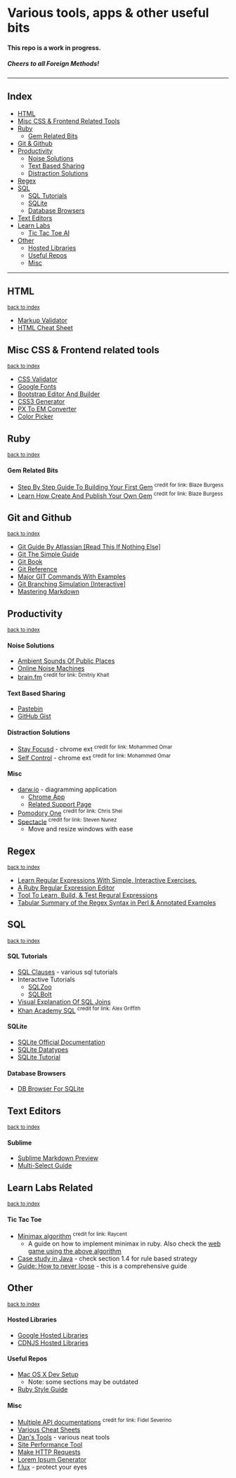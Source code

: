 # Various tools, apps & other useful bits

#### This repo is a work in progress.
##### _Cheers to all Foreign Methods!_

----

## Index

* [HTML](#html)
* [Misc CSS & Frontend Related Tools](#misc-css--frontend-related-tools)
* [Ruby](#ruby)
    * [Gem Related Bits](#gem-related-bits)
* [Git & Github](#git-and-github)
* [Productivity](#productivity)
    * [Noise Solutions](#noise-solutions)
    * [Text Based Sharing](#text-based-sharing)
    * [Distraction Solutions](#distraction-solutions)
* [Regex](#regex)
* [SQL](#sql)
    * [SQL Tutorials](#sql-tutorials)
    * [SQLite](#sqlite)
    * [Database Browsers](#database-browsers)
* [Text Editors](#text-editors)
* [Learn Labs](#learn-labs-related)
    * [Tic Tac Toe AI](#tic-tac-toe)
* [Other](#other)
    * [Hosted Libraries](#hosted-libraries)
    * [Useful Repos](#useful-repos)
    * [Misc](#misc)

----

## HTML
<sup>[back to index](#index)</sup>

* [Markup Validator](https://validator.w3.org/)
* [HTML Cheat Sheet](http://www.cril.univ-artois.fr/~lecoutre/teaching/web/sheets/HTML.pdf)

## Misc CSS & Frontend related tools
<sup>[back to index](#index)</sup>

* [CSS Validator](https://jigsaw.w3.org/css-validator/)
* [Google Fonts](https://fonts.google.com/)
* [Bootstrap Editor And Builder](http://www.bootply.com/)
* [CSS3 Generator](http://css3generator.com/)
* [PX To EM Converter](http://pxtoem.com/)
* [Color Picker](http://www.colorpicker.com/)

## Ruby
<sup>[back to index](#index)</sup>

#### Gem Related Bits
* [Step By Step Guide To Building Your First Gem](https://quickleft.com/blog/engineering-lunch-series-step-by-step-guide-to-building-your-first-ruby-gem/) <sup>credit for link: Blaze Burgess</sup>
* [Learn How Create And Publish Your Own Gem](http://guides.rubygems.org/make-your-own-gem/) <sup>credit for link: Blaze Burgess</sup>

## Git and Github
<sup>[back to index](#index)</sup>

* [Git Guide By Atlassian [Read This If Nothing Else]](https://www.atlassian.com/git/tutorials/what-is-version-control/)
* [Git The Simple Guide](https://rogerdudler.github.io/git-guide/)
* [Git Book](https://git-scm.com/book/en/v2)
* [Git Reference](http://gitref.org/)
* [Major GIT Commands With Examples](https://www.siteground.com/tutorials/git/commands.htm)
* [Git Branching Simulation [Interactive]](http://learngitbranching.js.org/)
* [Mastering Markdown](https://guides.github.com/features/mastering-markdown/)

## Productivity
<sup>[back to index](#index)</sup>

#### Noise Solutions

* [Ambient Sounds Of Public Places](https://coffitivity.com/)
* [Online Noise Machines](https://mynoise.net/)
* [brain.fm](https://www.brain.fm/) <sup>credit for link: Dmitriy Khait</sup>

#### Text Based Sharing

* [Pastebin](http://pastebin.com/)
* [GitHub Gist](https://gist.github.com/)

#### Distraction Solutions

* [Stay Focusd](https://chrome.google.com/webstore/detail/stayfocusd/laankejkbhbdhmipfmgcngdelahlfoji?hl=en) - chrome ext <sup>credit for link: Mohammed Omar</sup>
* [Self Control](https://chrome.google.com/webstore/detail/self-control/ncaaipdfhdijmfdfmeoagmogddhkfdec?hl=en) - chrome ext <sup>credit for link: Mohammed Omar</sup>

#### Misc

* [darw.io](https://www.draw.io/?splash=0) - diagramming application
    * [Chrome App](https://chrome.google.com/webstore/detail/drawio-diagrams/onlkggianjhjenigcpigpjehhpplldkc)
    * [Related Support Page](https://support.draw.io/spaces/viewspace.action?key=DO)
* [Pomodory One](https://itunes.apple.com/us/app/pomodoro-one/id907364780?mt=12) <sup>credit for link: Chris Shei</sup>
* [Spectacle](https://www.spectacleapp.com/) <sup>credit for link: Steven Nunez</sup>
    * Move and resize windows with ease

## Regex
<sup>[back to index](#index)</sup>

* [Learn Regular Expressions With Simple, Interactive Exercises.](http://regexone.com/)
* [A Ruby Regular Expression Editor](http://rubular.com/)
* [Tool To Learn, Build, & Test Regural Expressions](http://www.regexr.com/)
* [Tabular Summary of the Regex Syntax in Perl & Annotated Examples](http://www.cs.tut.fi/~jkorpela/perl/regexp.html)

## SQL
<sup>[back to index](#index)</sup>

#### SQL Tutorials

* [SQL Clauses](http://www.sqlclauses.com/) - various sql tutorials
* Interactive Tutorials
    * [SQLZoo](http://sqlzoo.net/wiki/SQL_Tutorial)
    * [SQLBolt](http://sqlbolt.com/)
* [Visual Explanation Of SQL Joins](https://blog.codinghorror.com/a-visual-explanation-of-sql-joins/)
* [Khan Academy SQL](https://www.khanacademy.org/computing/computer-programming/sql) <sup>credit for link: Alex Griffith</sup>

#### SQLite

* [SQLite Official Documentation](https://www.sqlite.org/index.html)
* [SQLite Datatypes](https://www.sqlite.org/datatype3.html)
* [SQLite Tutorial](http://zetcode.com/db/sqlite/)

#### Database Browsers

* [DB Browser For SQLite](http://sqlitebrowser.org/)

## Text Editors
<sup>[back to index](#index)</sup>

#### Sublime

* [Sublime Markdown Preview](https://github.com/revolunet/sublimetext-markdown-preview)
* [Multi-Select Guide](http://sublimetexttips.com/using-sublime-texts-amazing-multiple-selections/)

## Learn Labs Related
<sup>[back to index](#index)</sup>

#### Tic Tac Toe

* [Minimax algorithm](http://neverstopbuilding.com/minimax) <sup>credit for link: Raycent</sup> 
    * A guide on how to implement minimax in ruby. Also check the [web game using the above algorithm](http://perfecttictactoe.herokuapp.com/)
* [Case study in Java](http://www.ntu.edu.sg/home/ehchua/programming/java/JavaGame_TicTacToe_AI.html) - check section 1.4 for rule based strategy
* [Guide: How to never loose](https://www.quora.com/Is-there-a-way-to-never-lose-at-Tic-Tac-Toe) - this is a comprehensive guide

## Other
<sup>[back to index](#index)</sup>

#### Hosted Libraries

* [Google Hosted Libraries](https://developers.google.com/speed/libraries/)
* [CDNJS Hosted Libraries](https://cdnjs.com/libraries)

#### Useful Repos

* [Mac OS X Dev Setup](https://github.com/nicolashery/mac-dev-setup)
    * Note: some sections may be outdated
* [Ruby Style Guide](https://github.com/bbatsov/ruby-style-guide)

#### Misc

* [Multiple API documentations](http://devdocs.io/) <sup>credit for link: Fidel Severino</sup>
* [Various Cheat Sheets](https://www.cheatography.com/)
* [Dan's Tools](http://www.danstools.com/) - various neat tools
* [Site Performance Tool](http://www.webpagetest.org/)
* [Make HTTP Requests](https://www.hurl.it/)
* [Lorem Ipsum Generator](http://www.lipsum.com/feed/html)
* [f.lux](https://justgetflux.com/) - protect your eyes
